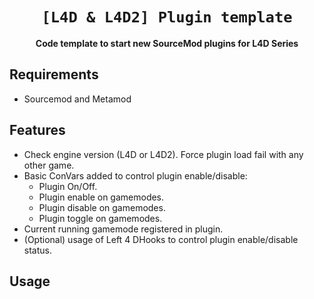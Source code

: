 <div align="center">
  <h1><code>[L4D & L4D2] Plugin template</code></h1>
  <p>
    <strong>Code template to start new SourceMod plugins for L4D Series</strong>
  </p>
</div>


## Requirements ##
- Sourcemod and Metamod


## Features ##
- Check engine version (L4D or L4D2). Force plugin load fail with any other game.
- Basic ConVars added to control plugin enable/disable:
  * Plugin On/Off.
  * Plugin enable on gamemodes.
  * Plugin disable on gamemodes.
  * Plugin toggle on gamemodes.
- Current running gamemode registered in plugin.
- (Optional) usage of Left 4 DHooks to control plugin enable/disable status.

## Usage ##
